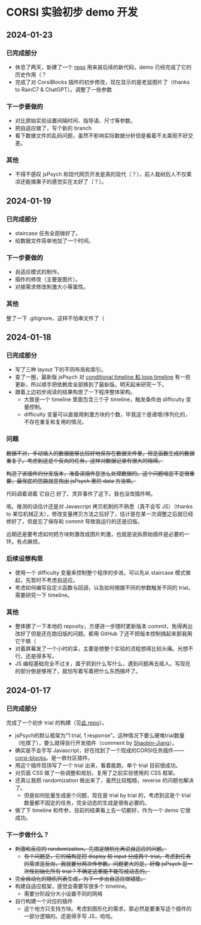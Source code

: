 # CORSI 实验初步 demo 开发

## 2024-01-23

### 已完成部分
* 休息了两天，新建了一个 [repo](https://github.com/Midnight-Yu/jspsych-adaptive-corsi-task) 用来装后续的新代码，demo 已经完成了它的历史作用（？
* 完成了对 CorsiBlocks 插件的初步修改，现在显示的是老鼠图片了（thanks to RainC7 & ChatGPT）。调整了一些参数

### 下一步要做的
* 对比原始实验设置间隔时间、指导语、尺寸等参数。
* 把自适应做了，写个新的 branch
* 看下数据文件的乱码问题，虽然不影响实际数据分析但是看着不太美观不好交差。

### 其他
* 不得不感叹 jsPsych 和现代网页开发是真的现代（？），前人栽树后人不仅乘凉还能摘果子的感觉实在太好了（？）。

## 2024-01-19

### 已完成部分
* staircase 任务全部做好了。
* 给数据文件简单地加了一个时间。

### 下一步要做的
* 自适应模式的制作。
* 插件的修改（主要是图片）。
* 对接需求修改刺激大小等属性。

### 其他
整了一下 .gitignore，这样不怕串文件了（

## 2024-01-18

### 已完成部分
* 写了三种 layout 下的不同布局和索引。
* 查了一圈，最新版 jsPsych 对 [conditional timeline 和 loop timeline](https://www.jspsych.org/7.0/overview/timeline/#looping-timelines) 有一些更新，所以顺手把依赖库全部换到了最新版。明天起来研究一下。
* 跟着上边初步阅读的结果构思了一下程序整体架构。
  * 大致是一个 timeline 里面包含三个子 timeline，触发条件由 difficulty 变量控制。
  * difficulty 变量可以直接用刺激方块的个数，毕竟这个是递增/序列化的，不存在重复和复用的情况，

### 问题
~~数据不对，手动输入的数据能够比较好地保存在数据文件里，但是函数生成的数据重复了。考虑到这是个反向的任务，这样对数据记录有很大的阻碍。~~

~~构造了该插件的分支版本，准备读插件是怎么处理数据的。这个问题咱是不是很重要，最保底的思路就是掏出 jsPsych 里的 data 方法嘛。~~

代码调着调着 它自己 好了。灵异事件了这下。我也没改插件啊。

咳。推测的话估计还是对 Javascript 拷贝机制的不熟悉（真不会写 JS）（thanks to 某位机械正太），修改变量拷贝方法之后好了，估计是在某一次调整之后就已经修好了，但是忘了保存和 commit 导致我运行的还是旧版。

远期还是要考虑如何把方块刺激改成图片刺激，也就是说拆原始插件是必要的一环。有点麻烦。

### 后续设想构思
* 使用一个 difficulty 变量来控制整个程序的步进。可以先从 staircase 模式做起，先暂时不考虑自适应。
* 考虑如何编写自定义函数与回调，以及如何根据不同的参数触发不同的 trial。需要研究一下 timeline。

### 其他
* 整体挪了一下本地的 reposity，方便进一步随时更新版本 commit，免得再出改好了但是还在跑旧版的问题。都用 GitHub 了还不把版本控制搞起来那我用它干嘛（
* 对着屏幕发了一个小时的呆，主要是想整个实验的流程想得比较头痛。光想不行，还是得多写。
* JS 编程基础完全不过关，属于抓到什么写什么，遇到问题再去摇人。写现在的部分倒是够用了，就怕写着写着把什么东西搞坏了。

## 2024-01-17

### 已完成部分
完成了一个初步 trial 的构建（见[此 repo](https://github.com/Midnight-Yu/jspsych-adaptive-corsi-demo)）。
* jsPsych的默认框架为“1 trial, 1 response”。这种情况下要么硬堆trial数量（吃撑了），要么就得自行开发插件（comment by [Shaobin-Jiang](https://github.com/Shaobin-Jiang)）。
* 确实是不会手写 Javascript，好在找到了一个现成的CORSI任务插件——[corsi-blocks](https://github.com/jspsych/jspsych-contrib/tree/main/packages/plugin-corsi-blocks)。是一款社区插件。
* 用这个插件现场写了一个 trial 出来，看着能跑，单个 trial 目前很成功。
* 对页面 CSS 做了一些调整和规划，复用了之前实验使用的 CSS 框架。
* 还真让我把 randomization 做出来了，虽然比较粗糙，reverse 的问题也解决了。
  * 但是如何批量生成是个问题，现在是 trial by trial 的，考虑到这是个 trial 数量都不固定的任务，完全动态的生成是很有必要的。
* 做了下 timeline 和传参，目前的结果看上去一切都好，作为一个 demo 它很成功。

### 下一步做什么？
* ~~刺激和反应的 randomization。先搞定随机化再说自适应的问题。~~
  * ~~有个问题是，它的结构是把 display 和 input 分成两个 trial。考虑到任务的需求是反向，我就要分两次传参数。问题更大的是，好像 jsPsych 是一次性初始化所有 trial？不确定这里能不能写成动态的。~~
* ~~完全自动化的随机列表生成，为下一步出自适应做铺垫。~~
* 构建自适应框架，感觉会需要写很多个 timeline。
  * 需要分阶段分大小设置不同的网格
* 自行构建一个对应的插件
  * 这个地方只支持方块。考虑到图形化的需求，那必然是要重写这个插件的一部分逻辑的。还是得手写 JS，哈哈。
